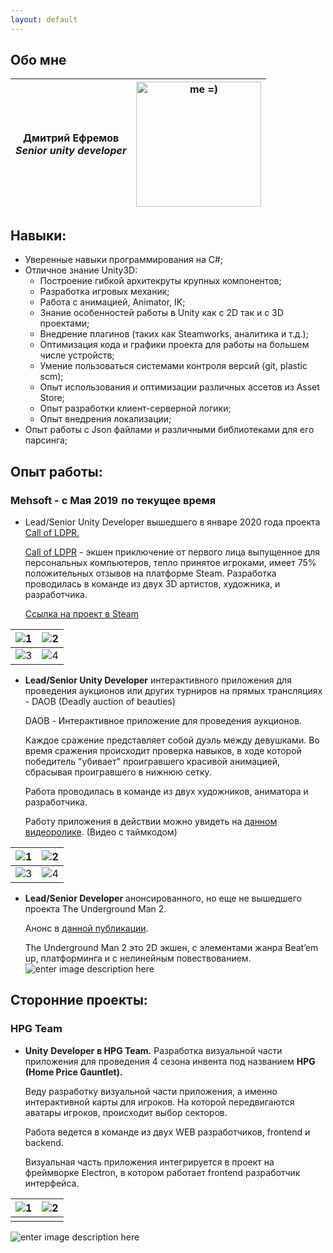 ```yaml
---
layout: default
---
```


## Обо мне
| **Дмитрий Ефремов**<br/>*Senior unity developer* |<img src="https://i.imgur.com/XYltwOP.png" alt="me =)" width="200"/>|
|--|--|
## **Навыки:**
- Уверенные навыки программирования на C#;
- Отличное знание Unity3D:
	- Построение гибкой архитекруты крупных компонентов;
	- Разработка игровых механик;  
	- Работа с анимацией, Animator, IK;
	- Знание особенностей работы в Unity как с 2D так и с 3D проектами;  
	- Внедрение плагинов (таких как Steamworks, аналитика и т.д.);
	- Оптимизация кода и графики проекта для работы на большем числе устройств;
	- Умение пользоваться системами контроля версий (git, plastic scm);
	- Опыт использования и оптимизации различных ассетов из Asset Store;  
	- Опыт разработки клиент-серверной логики;
	- Опыт внедрения локализации;
- Опыт работы с Json файлами и различными библиотеками для его парсинга; 

## **Опыт работы:**

### **Mehsoft** - с Мая 2019  по текущее время
-   Lead/Senior Unity Developer вышедшего в январе 2020 года проекта [Call of LDPR.](https://store.steampowered.com/app/1449000/CALL_OF_LDPR/)
	
	[Call of LDPR](https://store.steampowered.com/app/1449000/CALL_OF_LDPR/) - экшен приключение от первого лица выпущенное для персональных компьютеров, тепло принятое игроками, имеет 75% положительных отзывов на платформе Steam. Разработка проводилась в команде из двух 3D артистов, художника, и разработчика.

	[Ссылка на проект в Steam](https://store.steampowered.com/app/1449000/CALL_OF_LDPR/)
	
| ![1](https://i.imgur.com/Dh4kjSv.png) | ![2](https://i.imgur.com/hyUyHCS.png) |
|--|--|
| ![3](https://i.imgur.com/LysnPBh.png) | ![4](https://i.imgur.com/fuzTKbq.png) |

-   **Lead/Senior Unity Developer** интерактивного приложения для проведения аукционов или других турниров на прямых трансляциях - DAOB (Deadly auction of beauties)
    

	DAOB - Интерактивное приложение для проведения аукционов.

	Каждое сражение представляет собой дуэль между девушками. Во время сражения происходит проверка навыков, в ходе которой победитель "убивает" проигравшего красивой анимацией, сбрасывая проигравшего в нижнюю сетку.

	Работа проводилась в команде из двух художников, аниматора и разработчика.
	
	Работу приложения в действии можно увидеть на [данном видеоролике](https://youtu.be/XYS-zTtFvno?t=318). (Видео с таймкодом)

| ![1](https://i.imgur.com/0voKOnG.png) | ![2](https://i.imgur.com/5yVXPeq.png) |
|--|--|
| ![3](https://i.imgur.com/qbUnLJ3.png) | ![4](https://i.imgur.com/GNOUsGQ.png) |

- **Lead/Senior Developer** анонсированного, но еще не вышедшего проекта The Underground Man 2.

	Анонс в [данной публикации](https://vk.com/mehsoft?w=wall-121877279_6131).

	The  Underground  Man 2 это 2D экшен, с элементами жанра Beat’em  up, платформинга и с нелинейным повествованием.
	![enter image description here](https://i.imgur.com/PZU9zvj.png)

## **Сторонние проекты:**

### **HPG Team**
- **Unity** **Developer**  **в HPG Team.** Разработка визуальной части приложения для проведения 4 сезона инвента под названием **HPG** **(****Home**  **Price**  **Gauntlet****).**

	Веду разработку визуальной части приложения, а именно интерактивной карты для игроков. На которой передвигаются аватары игроков, происходит выбор секторов.

	Работа ведется в команде из двух WEB разработчиков, frontend и backend.

	Визуальная часть приложения интегрируется в проект на фреймворке Electron, в котором работает frontend разработчик интерфейса.
	
| ![1](https://i.imgur.com/riJ6MVh.png) | ![2](https://i.imgur.com/PMlAmps.png) |
|--|--|
|  |  |

![enter image description here](https://i.imgur.com/7vBa8eY.png)



